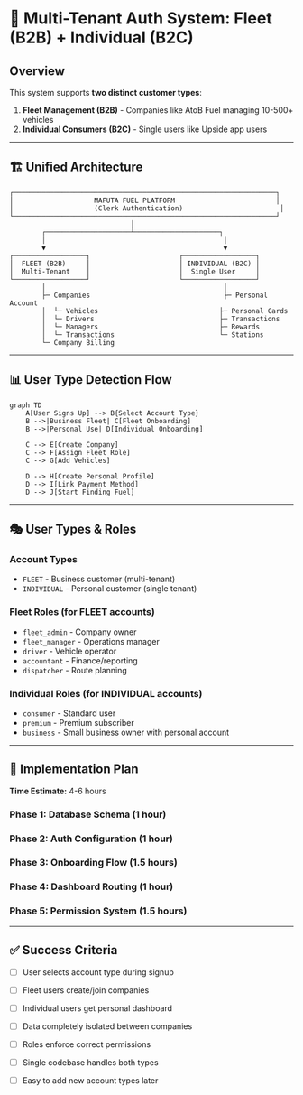 # 🎯 Multi-Tenant Auth System: Fleet (B2B) + Individual (B2C)

## Overview

This system supports **two distinct customer types**:

1. **Fleet Management (B2B)** - Companies like AtoB Fuel managing 10-500+ vehicles
2. **Individual Consumers (B2C)** - Single users like Upside app users

---

## 🏗️ Unified Architecture

```
┌─────────────────────────────────────────────────────────────────┐
│                    MAFUTA FUEL PLATFORM                         │
│                    (Clerk Authentication)                        │
└─────────────────────────────────────────────────────────────────┘
                              │
        ┌─────────────────────┴─────────────────────┐
        │                                            │
        ▼                                            ▼
┌──────────────────┐                      ┌──────────────────┐
│  FLEET (B2B)     │                      │ INDIVIDUAL (B2C) │
│  Multi-Tenant    │                      │  Single User     │
└──────────────────┘                      └──────────────────┘
        │                                            │
        ├─ Companies                                 ├─ Personal Account
        │  └─ Vehicles                              ├─ Personal Cards
        │  └─ Drivers                               ├─ Transactions
        │  └─ Managers                              ├─ Rewards
        │  └─ Transactions                          └─ Stations
        └─ Company Billing
```

---

## 📊 User Type Detection Flow

```mermaid
graph TD
    A[User Signs Up] --> B{Select Account Type}
    B -->|Business Fleet| C[Fleet Onboarding]
    B -->|Personal Use| D[Individual Onboarding]
    
    C --> E[Create Company]
    C --> F[Assign Fleet Role]
    C --> G[Add Vehicles]
    
    D --> H[Create Personal Profile]
    D --> I[Link Payment Method]
    D --> J[Start Finding Fuel]
```

---

## 🎭 User Types & Roles

### Account Types
- `FLEET` - Business customer (multi-tenant)
- `INDIVIDUAL` - Personal customer (single tenant)

### Fleet Roles (for FLEET accounts)
- `fleet_admin` - Company owner
- `fleet_manager` - Operations manager
- `driver` - Vehicle operator
- `accountant` - Finance/reporting
- `dispatcher` - Route planning

### Individual Roles (for INDIVIDUAL accounts)
- `consumer` - Standard user
- `premium` - Premium subscriber
- `business` - Small business owner with personal account

---

## 🔧 Implementation Plan

**Time Estimate:** 4-6 hours

### Phase 1: Database Schema (1 hour)
### Phase 2: Auth Configuration (1 hour)
### Phase 3: Onboarding Flow (1.5 hours)
### Phase 4: Dashboard Routing (1 hour)
### Phase 5: Permission System (1.5 hours)

---

## ✅ Success Criteria

- [ ] User selects account type during signup
- [ ] Fleet users create/join companies
- [ ] Individual users get personal dashboard
- [ ] Data completely isolated between companies
- [ ] Roles enforce correct permissions
- [ ] Single codebase handles both types
- [ ] Easy to add new account types later

